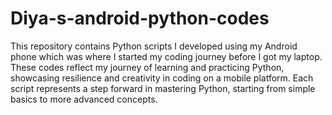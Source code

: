 # Diya-s-android-python-codes
This repository contains Python scripts I developed using my Android phone which was where I started my coding journey before I got my laptop. These codes reflect my journey of learning and practicing Python, showcasing resilience and creativity in coding on a mobile platform. Each script represents a step forward in mastering Python, starting from simple basics to more advanced concepts.

